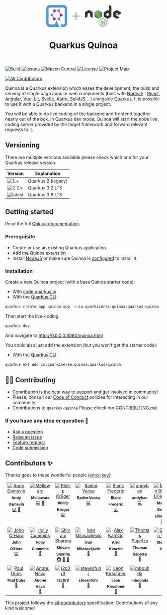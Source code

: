 <div align="center">
<img src="https://github.com/quarkiverse/quarkus-quinoa/blob/main/docs/modules/ROOT/assets/images/quarkus.svg" width="67" height="70" ><img src="https://github.com/quarkiverse/quarkus-quinoa/blob/main/docs/modules/ROOT/assets/images/plus-sign.svg" height="70" ><img src="https://github.com/quarkiverse/quarkus-quinoa/blob/main/docs/modules/ROOT/assets/images/node_logo.svg" height="70" >
 
# Quarkus Quinoa
</div>
<br>

[![Build](https://github.com/quarkiverse/quarkus-quinoa/actions/workflows/build.yml/badge.svg)](https://github.com/quarkiverse/quarkus-quinoa/actions/workflows/build.yml) 
[![Issues](https://img.shields.io/github/issues/quarkiverse/quarkus-quinoa)](https://github.com/quarkiverse/quarkus-quinoa/issues) 
[![Maven Central](https://img.shields.io/maven-central/v/io.quarkiverse.quinoa/quarkus-quinoa.svg?label=Maven%20Central)](https://search.maven.org/artifact/io.quarkiverse.quinoa/quarkus-quinoa)
[![License](https://img.shields.io/badge/License-Apache%202.0-blue.svg)](https://opensource.org/licenses/Apache-2.0)
[![Project Map](https://sourcespy.com/shield.svg)](https://sourcespy.com/github/quarkiversequarkusquinoa/)

<!-- ALL-CONTRIBUTORS-BADGE:START - Do not remove or modify this section -->
[![All Contributors](https://img.shields.io/badge/all_contributors-20-orange.svg?style=flat-square)](#contributors-)
<!-- ALL-CONTRIBUTORS-BADGE:END -->

Quinoa is a Quarkus extension which eases the development, the build and serving of single page apps or web components (built with [NodeJS](https://nodejs.org/en) : [React](https://react.dev/learn), [Angular](https://angular.io/guide/what-is-angular), [Vue](https://vuejs.org/guide/introduction.html), [Lit](https://lit.dev/), [Svelte](https://svelte.dev/docs/introduction), [Astro](https://docs.astro.build/en/getting-started/), [SolidJS](https://www.solidjs.com/guides/getting-started) …) alongside [Quarkus](https://quarkus.io/). It is possible to use it with a Quarkus backend in a single project.

You will be able to do live coding of the backend and frontend together nearly out of the box. In Quarkus dev mode, Quinoa will start the node live coding server provided by the target framework and forward relevant requests to it.

## Versioning

There are multiple versions available please check which one for your Quarkus release version.

| Version | Explanation |
| --- | --- |
| ![1.x](https://img.shields.io/maven-central/v/io.quarkiverse.quinoa/quarkus-quinoa?versionPrefix=1.&color=cyan) | Quarkus 2 (legacy) |
| ![2.2.x](https://img.shields.io/maven-central/v/io.quarkiverse.quinoa/quarkus-quinoa?versionPrefix=2.2&color=cyan) | Quarkus 3.2 LTS |
| ![latest](https://img.shields.io/maven-central/v/io.quarkiverse.quinoa/quarkus-quinoa?&color=cyan) | Quarkus 3.8 LTS |

## Getting started

Read the full [Quinoa documentation](https://docs.quarkiverse.io/quarkus-quinoa/dev/index.html).

### Prerequisite

- Create or use an existing Quarkus application
- Add the Quinoa extension
- Install [NodeJS](https://nodejs.org/) or make sure Quinoa is [configured](https://docs.quarkiverse.io/quarkus-quinoa/dev/advanced-guides.html#package-manager) to install it.

### Installation

Create a new Quinoa project (with a base Quinoa starter code):

- With [code.quarkus.io](https://code.quarkus.io/?a=quinoa-bowl&j=17&e=io.quarkiverse.quinoa%3Aquarkus-quinoa)
- With the [Quarkus CLI](https://quarkus.io/guides/cli-tooling):

```bash
quarkus create app quinoa-app -x=io.quarkiverse.quinoa:quarkus-quinoa
```

Then start the live-coding:

```bash
quarkus dev
```

And navigate to http://0.0.0.0:8080/quinoa.html

You could also just add the extension (but you won't get the starter code):

- With the [Quarkus CLI](https://quarkus.io/guides/cli-tooling):

```bash
quarkus ext add io.quarkiverse.quinoa:quarkus-quinoa
```

## 🧑‍💻 Contributing

- Contribution is the best way to support and get involved in community!
- Please, consult our [Code of Conduct](./CODE_OF_CONDUCT.md) policies for interacting in our community.
- Contributions to `quarkus-quinoa` Please check our [CONTRIBUTING.md](./CONTRIBUTING.md)

### If you have any idea or question 🤷

- [Ask a question](https://github.com/quarkiverse/quarkus-quinoa/discussions)
- [Raise an issue](https://github.com/quarkiverse/quarkus-quinoa/issues)
- [Feature request](https://github.com/quarkiverse/quarkus-quinoa/issues)
- [Code submission](https://github.com/quarkiverse/quarkus-quinoa/pulls)

## Contributors ✨

Thanks goes to these wonderful people ([emoji key](https://allcontributors.org/docs/en/emoji-key)):

<!-- ALL-CONTRIBUTORS-LIST:START - Do not remove or modify this section -->
<!-- prettier-ignore-start -->
<!-- markdownlint-disable -->
<table>
  <tbody>
    <tr>
      <td align="center" valign="top" width="14.28%"><a href="https://github.com/ia3andy"><img src="https://avatars.githubusercontent.com/u/2223984?v=4?s=100" width="100px;" alt="Andy Damevin"/><br /><sub><b>Andy Damevin</b></sub></a><br /><a href="https://github.com/quarkiverse/quarkus-quinoa/commits?author=ia3andy" title="Code">💻</a> <a href="#maintenance-ia3andy" title="Maintenance">🚧</a></td>
      <td align="center" valign="top" width="14.28%"><a href="http://melloware.com"><img src="https://avatars.githubusercontent.com/u/4399574?v=4?s=100" width="100px;" alt="Melloware"/><br /><sub><b>Melloware</b></sub></a><br /><a href="https://github.com/quarkiverse/quarkus-quinoa/commits?author=melloware" title="Code">💻</a> <a href="#maintenance-melloware" title="Maintenance">🚧</a></td>
      <td align="center" valign="top" width="14.28%"><a href="http://www.phillip-kruger.com"><img src="https://avatars.githubusercontent.com/u/6836179?v=4?s=100" width="100px;" alt="Phillip Krüger"/><br /><sub><b>Phillip Krüger</b></sub></a><br /><a href="https://github.com/quarkiverse/quarkus-quinoa/commits?author=phillip-kruger" title="Code">💻</a></td>
      <td align="center" valign="top" width="14.28%"><a href="https://github.com/rvansa"><img src="https://avatars.githubusercontent.com/u/2167869?v=4?s=100" width="100px;" alt="Radim Vansa"/><br /><sub><b>Radim Vansa</b></sub></a><br /><a href="https://github.com/quarkiverse/quarkus-quinoa/commits?author=rvansa" title="Code">💻</a></td>
      <td align="center" valign="top" width="14.28%"><a href="https://github.com/fblan"><img src="https://avatars.githubusercontent.com/u/13745480?v=4?s=100" width="100px;" alt="Blanc Frederic"/><br /><sub><b>Blanc Frederic</b></sub></a><br /><a href="https://github.com/quarkiverse/quarkus-quinoa/commits?author=fblan" title="Code">💻</a></td>
      <td align="center" valign="top" width="14.28%"><a href="https://github.com/andyhan"><img src="https://avatars.githubusercontent.com/u/142950?v=4?s=100" width="100px;" alt="andyhan"/><br /><sub><b>andyhan</b></sub></a><br /><a href="https://github.com/quarkiverse/quarkus-quinoa/commits?author=andyhan" title="Code">💻</a></td>
      <td align="center" valign="top" width="14.28%"><a href="https://github.com/computerlove"><img src="https://avatars.githubusercontent.com/u/769579?v=4?s=100" width="100px;" alt="Marvin Bredal Lillehaug"/><br /><sub><b>Marvin Bredal Lillehaug</b></sub></a><br /><a href="https://github.com/quarkiverse/quarkus-quinoa/commits?author=computerlove" title="Code">💻</a></td>
    </tr>
    <tr>
      <td align="center" valign="top" width="14.28%"><a href="https://github.com/johnaohara"><img src="https://avatars.githubusercontent.com/u/959822?v=4?s=100" width="100px;" alt="John O'Hara"/><br /><sub><b>John O'Hara</b></sub></a><br /><a href="https://github.com/quarkiverse/quarkus-quinoa/commits?author=johnaohara" title="Code">💻</a></td>
      <td align="center" valign="top" width="14.28%"><a href="https://hollycummins.com"><img src="https://avatars.githubusercontent.com/u/11509290?v=4?s=100" width="100px;" alt="Holly Cummins"/><br /><sub><b>Holly Cummins</b></sub></a><br /><a href="https://github.com/quarkiverse/quarkus-quinoa/commits?author=holly-cummins" title="Documentation">📖</a></td>
      <td align="center" valign="top" width="14.28%"><a href="http://shivams.bio.link/"><img src="https://avatars.githubusercontent.com/u/91419219?v=4?s=100" width="100px;" alt="Shivam Sharma"/><br /><sub><b>Shivam Sharma</b></sub></a><br /><a href="#infra-shivam-sharma7" title="Infrastructure (Hosting, Build-Tools, etc)">🚇</a> <a href="https://github.com/quarkiverse/quarkus-quinoa/commits?author=shivam-sharma7" title="Documentation">📖</a> <a href="#data-shivam-sharma7" title="Data">🔣</a></td>
      <td align="center" valign="top" width="14.28%"><a href="https://thejavaguy.org/"><img src="https://avatars.githubusercontent.com/u/11942401?v=4?s=100" width="100px;" alt="Ivan Milosavljević"/><br /><sub><b>Ivan Milosavljević</b></sub></a><br /><a href="https://github.com/quarkiverse/quarkus-quinoa/commits?author=TheJavaGuy" title="Documentation">📖</a></td>
      <td align="center" valign="top" width="14.28%"><a href="https://sourcespy.com"><img src="https://avatars.githubusercontent.com/u/6850153?v=4?s=100" width="100px;" alt="Alex Karezin"/><br /><sub><b>Alex Karezin</b></sub></a><br /><a href="https://github.com/quarkiverse/quarkus-quinoa/commits?author=alexkarezin" title="Documentation">📖</a></td>
      <td align="center" valign="top" width="14.28%"><a href="https://twitter.com/TommiSap"><img src="https://avatars.githubusercontent.com/u/6555967?v=4?s=100" width="100px;" alt="Thomas Sapelza"/><br /><sub><b>Thomas Sapelza</b></sub></a><br /><a href="https://github.com/quarkiverse/quarkus-quinoa/issues?q=author%3AThoSap" title="Bug reports">🐛</a></td>
      <td align="center" valign="top" width="14.28%"><a href="https://github.com/steffenvan"><img src="https://avatars.githubusercontent.com/u/22645031?v=4?s=100" width="100px;" alt="Steffen Van"/><br /><sub><b>Steffen Van</b></sub></a><br /><a href="https://github.com/quarkiverse/quarkus-quinoa/commits?author=steffenvan" title="Documentation">📖</a></td>
    </tr>
    <tr>
      <td align="center" valign="top" width="14.28%"><a href="https://www.dubs.tech"><img src="https://avatars.githubusercontent.com/u/509379?v=4?s=100" width="100px;" alt="Paul Dubs"/><br /><sub><b>Paul Dubs</b></sub></a><br /><a href="https://github.com/quarkiverse/quarkus-quinoa/commits?author=treo" title="Documentation">📖</a></td>
      <td align="center" valign="top" width="14.28%"><a href="https://github.com/devpikachu"><img src="https://avatars.githubusercontent.com/u/30475873?v=4?s=100" width="100px;" alt="Andrei Hava"/><br /><sub><b>Andrei Hava</b></sub></a><br /><a href="https://github.com/quarkiverse/quarkus-quinoa/issues?q=author%3Adevpikachu" title="Bug reports">🐛</a></td>
      <td align="center" valign="top" width="14.28%"><a href="https://github.com/l2c0r3"><img src="https://avatars.githubusercontent.com/u/62983504?v=4?s=100" width="100px;" alt="l2c0r3"/><br /><sub><b>l2c0r3</b></sub></a><br /><a href="https://github.com/quarkiverse/quarkus-quinoa/issues?q=author%3Al2c0r3" title="Bug reports">🐛</a></td>
      <td align="center" valign="top" width="14.28%"><a href="https://github.com/stevenfuhr"><img src="https://avatars.githubusercontent.com/u/26394575?v=4?s=100" width="100px;" alt="stevenfuhr"/><br /><sub><b>stevenfuhr</b></sub></a><br /><a href="https://github.com/quarkiverse/quarkus-quinoa/issues?q=author%3Astevenfuhr" title="Bug reports">🐛</a></td>
      <td align="center" valign="top" width="14.28%"><a href="https://github.com/trpouh"><img src="https://avatars.githubusercontent.com/u/19832039?v=4?s=100" width="100px;" alt="Leon Kirschner"/><br /><sub><b>Leon Kirschner</b></sub></a><br /><a href="https://github.com/quarkiverse/quarkus-quinoa/commits?author=trpouh" title="Documentation">📖</a></td>
      <td align="center" valign="top" width="14.28%"><a href="https://github.com/mbouhda"><img src="https://avatars.githubusercontent.com/u/11915506?v=4?s=100" width="100px;" alt="mbouhda"/><br /><sub><b>mbouhda</b></sub></a><br /><a href="https://github.com/quarkiverse/quarkus-quinoa/issues?q=author%3Ambouhda" title="Bug reports">🐛</a></td>
    </tr>
  </tbody>
</table>

<!-- markdownlint-restore -->
<!-- prettier-ignore-end -->

<!-- ALL-CONTRIBUTORS-LIST:END -->

This project follows the [all-contributors](https://github.com/all-contributors/all-contributors) specification. Contributions of any kind welcome!
